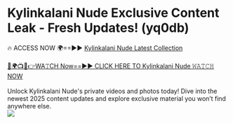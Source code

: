 # Kylinkalani Nude Exclusive Content Leak - Fresh Updates! (yq0db)

🔥 ACCESS NOW 🌍==►► <a href="https://tinyurl.com/yc657z5k" rel="nofollow">Kylinkalani Nude Latest Collection</a>
<br><br>
[🔴🌍📺📱👉WA𝚃CH Now==►► CLICK HERE TO Kylinkalani Nude 𝚆𝙰𝚃𝙲𝙷 NOW](https://tinyurl.com/yc657z5k)
<br><br>
Unlock Kylinkalani Nude's private videos and photos today! Dive into the newest 2025 content updates and explore exclusive material you won’t find anywhere else.
<br>
<a href="https://tinyurl.com/yc657z5k" rel="nofollow" data-target="animated-image.originalLink"><img src="https://camo.githubusercontent.com/8a4f000d20f83aca3bf7ec5f350d767afa0574a8a352519fd8cfa583a6f93a33/68747470733a2f2f692e696d6775722e636f6d2f644a486b345a712e676966" data-canonical-src="https://i.imgur.com/dJHk4Zq.gif" style="max-width: 100%; display: inline-block;" data-target="animated-image.originalImage"></a>
<br>
